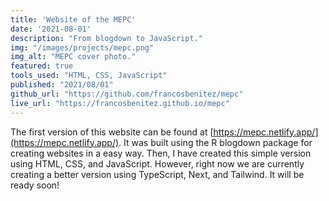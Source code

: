 ```yaml
---
title: 'Website of the MEPC'
date: '2021-08-01'
description: "From blogdown to JavaScript."
img: "/images/projects/mepc.png"
img_alt: "MEPC cover photo."
featured: true
tools_used: "HTML, CSS, JavaScript"
published: "2021/08/01"
github_url: "https://github.com/francosbenitez/mepc"
live_url: "https://francosbenitez.github.io/mepc"
---
```


The first version of this website can be found at [https://mepc.netlify.app/](https://mepc.netlify.app/). It was built using the R blogdown package for creating websites in a easy way. Then, I have created this simple version using HTML, CSS, and JavaScript. However, right now we are currently creating a better version using TypeScript, Next, and Tailwind. It will be ready soon! 